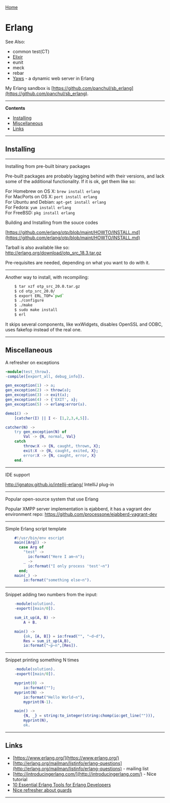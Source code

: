 [Home](Readme.md)
# Erlang

See Also:

   - common test(CT)  
  - [Elixir](Elixir.md)
   - eunit  
   - meck  
   - rebar  
   - [Yaws](Yaws.md) - a dynamic web server in Erlang

My Erlang sandbox is [https://github.com/panchul/sb_erlang](https://github.com/panchul/sb_erlang).

---

**Contents**

- [Installing](Erlang.md#installing)
- [Miscellaneous](Erlang.md#links)
- [Links](Erlang.md#links)

---

## Installing

---

Installing from pre-built binary packages

Pre-built packages are probably lagging behind with their versions, and
lack some of the additional functionality. If it is ok, get them like so:  

For Homebrew on OS X: `brew install erlang`  
For MacPorts on OS X: `port install erlang`  
For Ubuntu and Debian: `apt-get install erlang`  
For Fedora: `yum install erlang`  
For FreeBSD: `pkg install erlang`  

Building and Installing from the souce codes
  
[https://github.com/erlang/otp/blob/maint/HOWTO/INSTALL.md](https://github.com/erlang/otp/blob/maint/HOWTO/INSTALL.md)

Tarball is also available like so:  http://erlang.org/download/otp_src_18.3.tar.gz  

Pre-requisites are needed, depending on what you want to do with it.

---

Another way to install, with recompiling:

```bash
    $ tar xzf otp_src_20.0.tar.gz 
    $ cd otp_src_20.0/
    $ export ERL_TOP=`pwd`
    $ ./configure
    $ ./make
    $ sudo make install
    $ erl
```

It skips several components, like wxWidgets, disables OpenSSL and ODBC, uses fakefop instead of the real one.

---

## Miscellaneous

A refresher on exceptions

```Erlang
-module(test_throw).
-compile([export_all, debug_info]).

gen_exception(1) -> a;
gen_exception(2) -> throw(a);
gen_exception(3) -> exit(a);
gen_exception(4) -> {'EXIT', a};
gen_exception(5) -> erlang:error(a).

demo1() ->
	[catcher(I) || I <- [1,2,3,4,5]].

catcher(N) ->
	try gen_exception(N) of
		Val -> {N, normal, Val}
	catch
		throw:X -> {N, caught, thrown, X};
		exit:X -> {N, caught, exited, X};
		error:X -> {N, caught, error, X}
	end.
```

---
 
IDE support

http://ignatov.github.io/intellij-erlang/ IntelliJ plug-in

---

Popular open-source system that use Erlang

Popular XMPP server implementation is ejabberd, it has a vagrant dev environment repo:
https://github.com/processone/ejabberd-vagrant-dev

---

Simple Erlang script template

```erlang
    #!/usr/bin/env escript
    main([Arg]) ->
      case Arg of
        "test" ->
          io:format("Here I am~n");
        _ ->
          io:format("I only process 'test'~n")
      end;
    main(_) ->
        io:format("something else~n").
```

---

Snippet adding two numbers from the input:

```erlang
    -module(solution).
    -export([main/0]).

    sum_it_up(A, B) ->
        A + B.

    main() -> 
        {ok, [A, B]} = io:fread("", "~d~d"),
        Res = sum_it_up(A,B),
        io:format("~p~n",[Res]).
```

---    

Snippet printing something N times

```erlang
    -module(solution).
    -export([main/0]).

    myprint(0) ->
        io:format("");
    myprint(N) ->
        io:format("Hello World~n"),
        myprint(N-1).

    main() ->
        {N, _} = string:to_integer(string:chomp(io:get_line(""))),
        myprint(N),
        ok.
```

---    

## Links

- [https://www.erlang.org/](https://www.erlang.org/)
- [http://erlang.org/mailman/listinfo/erlang-questions](http://erlang.org/mailman/listinfo/erlang-questions) - mailing list
- [http://introducingerlang.com/](http://introducingerlang.com/) - Nice tutorial
- [10 Essential Erlang Tools for Erlang Developers](http://tutorials.pluralsight.com/erlang/10-essential-erlang-tools-for-erlang-developers#9OxH46USdVKq2dQw.99)
- [Nice refresher about guards](https://medium.com/@elbrujohalcon/there-are-guards-and-guards-71e67d4975d7#.ey1nnyrvf)

---
